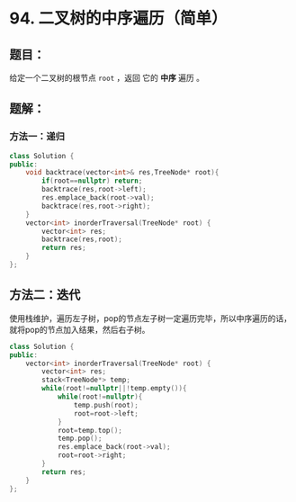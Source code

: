 # 94. 二叉树的中序遍历（简单）
## 题目：
给定一个二叉树的根节点 `root` ，返回 它的 **中序** 遍历 。
## 题解：
### 方法一：递归
```c++
class Solution {
public:
    void backtrace(vector<int>& res,TreeNode* root){
        if(root==nullptr) return;
        backtrace(res,root->left);
        res.emplace_back(root->val);
        backtrace(res,root->right);
    }
    vector<int> inorderTraversal(TreeNode* root) {
        vector<int> res;
        backtrace(res,root);
        return res;
    }
};
```
## 方法二：迭代
使用栈维护，遍历左子树，pop的节点左子树一定遍历完毕，所以中序遍历的话，就将pop的节点加入结果，然后右子树。
```c++
class Solution {
public:
    vector<int> inorderTraversal(TreeNode* root) {
        vector<int> res;
        stack<TreeNode*> temp;
        while(root!=nullptr||!temp.empty()){
            while(root!=nullptr){
                temp.push(root);
                root=root->left;
            }
            root=temp.top();
            temp.pop();
            res.emplace_back(root->val);
            root=root->right;
        }
        return res;
    }
};
```